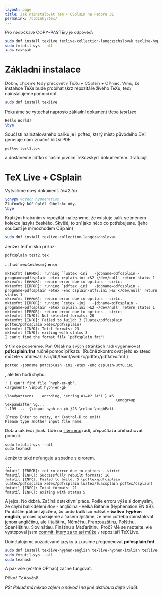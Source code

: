 ```yaml
---
layout: page
title: Jak nainstalovat TeX + CSplain na Fedoru 31
permalink: /blbinky/tex/
---
```

Pro nedočkavé COPY+PASTEry je odpověď:
``` bash
sudo dnf install texlive texlive-collection-langczechslovak texlive-hyphen-english texlive-hyphen-italian texlive-hyphen-german texlive-hyphen-french texlive-hyphen-polish texlive-hyphen-spanish texlive-hyphen-slovenian texlive-hyphen-finnish texlive-hyphen-hungarian
sudo fmtutil-sys --all
sudo texhash
```

# Základní instalace
Dobrá, chceme tedy pracovat v TeXu + CSplain + OPmac.
Víme, že instalace TeXu bude probíhat skrz repozitáře živého TeXu, tedy nainstalujeme pomocí dnf. 
``` bash
sudo dnf install texlive
```

Pokusíme se vytechat naprosto základní dokument třeba *test1.tex*
``` tex
Hello World!
\bye
```

Součástí nainstalovaného balíku je i pdftex, který místo původního DVI generuje nám, značně bližší PDF.

``` bash
pdftex test1.tex
```

a dostaneme pdfko s naším prvním TeXovským dokumentem. Gratuluji!

# TeX Live + CSplain
Vytvoříme nový dokument. *test2.tex*
``` tex
\chyph %czech hyphenation
Žluťoučký kůň úplěl ďábelské ódy.
\bye
```

Krátkým hrabáním v repozitáři nalezneme, že existuje balík se jménem kolekce jazyka českého. Skvělé, to zní jako něco co potřebujeme. (jeho součástí je mimochodem CSplain)
``` bash
sudo dnf install texlive-collection-langczechslovak
```

Jenže i teď mrška příkaz:

``` bash
pdfcsplain test2.tex
```

... hodí neočekávaný error

```
mktexfmt [ERROR]: running `luatex -ini   -jobname=pdfcsplain -progname=pdfcsplain -etex csplain.ini >&2 </dev/null' return status 1
mktexfmt [ERROR]: return error due to options --strict
mktexfmt [ERROR]: running `pdftex -ini   -jobname=pdfcsplain -progname=pdfcsplain -etex -enc csplain-utf8.ini >&2 </dev/null' return status 1
mktexfmt [ERROR]: return error due to options --strict
mktexfmt [ERROR]: running `xetex -ini   -jobname=pdfcsplain -progname=pdfcsplain -etex csplain.ini >&2 </dev/null' return status 1
mktexfmt [ERROR]: return error due to options --strict
mktexfmt [INFO]: Not selected formats: 20
mktexfmt [INFO]: Failed to build: 3 (luatex/pdfcsplain pdftex/pdfcsplain xetex/pdfcsplain)
mktexfmt [INFO]: Total formats: 23
mktexfmt [INFO]: exiting with status 3
I can't find the format file `pdfcsplain.fmt'!
```

S tím se popereme. Pan Olšák na [svých stránkách](http://petr.olsak.net/csplain.html) radí vygenerovat **pdfcsplain.fmt** ručně pomocí příkazu. (Ručně zkontrolovat jeho existenci můžete v afdresáři /var/lib/texmf/web2c/pdftex/pdflatex.fmt )

```
pdftex -jobname pdfcsplain -ini -etex -enc csplain-utf8.ini
```
, ale ten hodí chybu.

```
! I can't find file `hyph-en-gb'.
<argument> \input hyph-en-gb 
                             
\loadpatterns ...encoding, \string #1=#2 (#3).} #5
                                                   \endgroup \expandafter \g...
l.199 ...  {\input hyph-en-gb }23 \relax \engbPatt
                                                  
(Press Enter to retry, or Control-D to exit)
Please type another input file name: 
```

Dobrá tak tedy jinak. Lidé na [internetu](https://bugzilla.redhat.com/show_bug.cgi?id=578426) radí, přepočítat a přehashovat pomocí. 
```
sudo fmtutil-sys --all
sudo texhash
```

Jenže to také nefunguje a spadne s errorem.

```
...
fmtutil [ERROR]: return error due to options --strict
fmtutil [INFO]: Successfully rebuilt formats: 16
fmtutil [INFO]: Failed to build: 5 (pdftex/pdfcsplain luatex/pdfcsplain xetex/pdfcsplain luatex/luacsplain pdftex/csplain)
fmtutil [INFO]: Total formats: 21
fmtutil [INFO]: exiting with status 5
```

A jejda. No dobrá. Začíná detektivní práce. Podle erroru výše si domyslím, že chybí balík dělení slov - angličina - Velká Británie (Hyphenation EN GB). Po dalším pátrání zjistíme, že tento balík lze nalézt v **texlive-hyphen-english**, proces opakujeme a časem zjistíme, že není potřeba doinstalovat jenom angličtinu, ale i Italštinu, Němčinu, Franzouzštinu, Polštinu, Španělštinu, Slovinštinu, Finštinu a Maďarštinu. Proč? Mě se neptejte. Ale vystopoval jsem [commit, který za to asi může](https://git.texlive.info/texlive/commit/?id=e6ecf62a1727571cc47129fa4b4e198eadbe2ed3) v repozitáři TeX Live.

Doinstalujeme požadované jazyky a zkusíme přegenerovat **pdfcsplain.fmt**

``` bash
sudo dnf install texlive-hyphen-english texlive-hyphen-italian texlive-hyphen-german texlive-hyphen-french texlive-hyphen-polish texlive-hyphen-spanish texlive-hyphen-slovenian texlive-hyphen-finnish texlive-hyphen-hungarian
sudo fmtutil-sys --all
sudo texhash
```

A pak vše (včetně OPmac) začne fungovat.

Pěkné TeXování!

*PS: Pokud má někdo zájem o návod i na jiné distribuci dejte vědět.*
